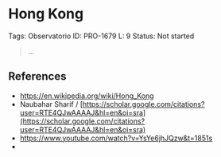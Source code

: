 # Hong Kong

Tags: Observatorio
ID: PRO-1679
L: 9
Status: Not started

> …
> 

## References

- https://en.wikipedia.org/wiki/Hong_Kong
- Naubahar Sharif / [https://scholar.google.com/citations?user=RTE4QJwAAAAJ&hl=en&oi=sra](https://scholar.google.com/citations?user=RTE4QJwAAAAJ&hl=en&oi=sra)
- https://www.youtube.com/watch?v=YsYe6jhJQzw&t=1851s
-